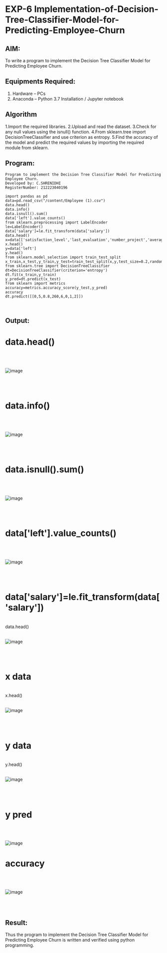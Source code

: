 # EXP-6 Implementation-of-Decision-Tree-Classifier-Model-for-Predicting-Employee-Churn

## AIM:
To write a program to implement the Decision Tree Classifier Model for Predicting Employee Churn.

## Equipments Required:
1. Hardware – PCs
2. Anaconda – Python 3.7 Installation / Jupyter notebook

## Algorithm
1.Import the required libraries.
2.Upload and read the dataset.
3.Check for any null values using the isnull() function.
4.From sklearn.tree import DecisionTreeClassifier and use criterion as entropy.
5.Find the accuracy of the model and predict the required values by importing the required module from sklearn.

## Program:
```
Program to implement the Decision Tree Classifier Model for Predicting Employee Churn.
Developed by: C.SHRENIDHI
RegisterNumber: 212223040196
```

```
import pandas as pd
data=pd.read_csv("/content/Employee (1).csv")
data.head()
data.info()
data.isnull().sum()
data['left'].value_counts()
from sklearn.preprocessing import LabelEncoder
le=LabelEncoder()
data['salary']=le.fit_transform(data['salary'])
data.head()
x=data[['satisfaction_level','last_evaluation','number_project','average_montly_hours','time_spend_company','Work_accident','promotion_last_5years','salary']]
x.head()
y=data['left']
y.head()
from sklearn.model_selection import train_test_split
x_train,x_test,y_train,y_test=train_test_split(x,y,test_size=0.2,random_state=0)
from sklearn.tree import DecisionTreeClassifier
dt=DecisionTreeClassifier(criterion='entropy')
dt.fit(x_train,y_train)
y_pred=dt.predict(x_test)
from sklearn import metrics
accuracy=metrics.accuracy_score(y_test,y_pred)
accuracy
dt.predict([[0,5,0.8,260,6,0,1,2]])



```

## Output:



# data.head()
<br>
<br>

![image](https://github.com/shrenidhi28/Implementation-of-Decision-Tree-Classifier-Model-for-Predicting-Employee-Churn/assets/155261096/1dde3089-f94c-4d34-908e-e7191f218a0d)

<br>
<br>

# data.info()
<br>
<br>

![image](https://github.com/shrenidhi28/Implementation-of-Decision-Tree-Classifier-Model-for-Predicting-Employee-Churn/assets/155261096/7d02284a-5a59-4a1b-99de-d850ab4774c0)

<br>
<br>

# data.isnull().sum()
<br>
<br>

![image](https://github.com/shrenidhi28/Implementation-of-Decision-Tree-Classifier-Model-for-Predicting-Employee-Churn/assets/155261096/cdfce366-4063-4aa1-9127-afb961b47fdf)

<br>
<br>

# data['left'].value_counts()
<br>
<br>

![image](https://github.com/shrenidhi28/Implementation-of-Decision-Tree-Classifier-Model-for-Predicting-Employee-Churn/assets/155261096/ce5cf10e-beee-4370-8e06-7fea0e66e458)

<br>
<br>


# data['salary']=le.fit_transform(data['salary'])
<br>
data.head()
<br>
<br>

![image](https://github.com/shrenidhi28/Implementation-of-Decision-Tree-Classifier-Model-for-Predicting-Employee-Churn/assets/155261096/b3c67b9a-2f39-4c97-9d07-4b46016f37d9)

<br>
<br>

# x data
<br>
x.head()
<br>
<br>

![image](https://github.com/shrenidhi28/Implementation-of-Decision-Tree-Classifier-Model-for-Predicting-Employee-Churn/assets/155261096/b7e7fbc0-4130-47f1-af5b-4e633d3ff6a2)

<br>
<br>

# y data
<br>
y.head()
<br>
<br>

![image](https://github.com/shrenidhi28/Implementation-of-Decision-Tree-Classifier-Model-for-Predicting-Employee-Churn/assets/155261096/1c6a1fc0-520b-438f-b342-14b38b9800b8)

<br>
<br>

# y pred
<br>
<br>

![image](https://github.com/shrenidhi28/Implementation-of-Decision-Tree-Classifier-Model-for-Predicting-Employee-Churn/assets/155261096/246765ac-621b-42b1-aa57-f57702c323bc)
<br>

# accuracy
<br>
<br>

![image](https://github.com/shrenidhi28/Implementation-of-Decision-Tree-Classifier-Model-for-Predicting-Employee-Churn/assets/155261096/f6ea4eee-0c00-424c-879a-356bbede5592)

<br>
<br>


## Result:
Thus the program to implement the  Decision Tree Classifier Model for Predicting Employee Churn is written and verified using python programming.
